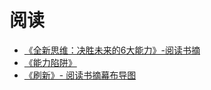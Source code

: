 # 阅读

- [《全新思维：决胜未来的6大能力》-阅读书摘](./a-whole-new-mind.md)
- [《能力陷阱》](./act-like-a-leader.md)
- [​《刷新》- 阅读书摘幕布导图](https://share.mubu.com/doc/3Z_TcCcCut8)
